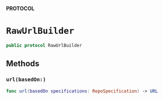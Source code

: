 **PROTOCOL**

# `RawUrlBuilder`

```swift
public protocol RawUrlBuilder
```

## Methods
### `url(basedOn:)`

```swift
func url(basedOn specifications: RepoSpecification) -> URL
```
